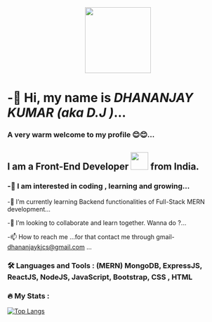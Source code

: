 <div id="header" align="center">
  <img src="https://media.giphy.com/media/M9gbBd9nbDrOTu1Mqx/giphy.gif" width="150"/>
</div>

                                       



# -👋 Hi, my name is _DHANANJAY KUMAR (aka D.J )_... 
### A very warm welcome to my profile 😊😊...
## I am a Front-End Developer <img src="https://media.giphy.com/media/WUlplcMpOCEmTGBtBW/giphy.gif" width="40">  from India.
### -👀 I am interested in **coding , learning and growing**...
-🌱 I’m currently learning Backend functionalities of Full-Stack MERN development...

-💞️ I’m looking to collaborate and learn together. Wanna do ?...

-📫 How to reach me ...for that contact me through gmail- dhananjaykjcs@gmail.com ...



### :hammer_and_wrench: Languages and Tools : (MERN) MongoDB, ExpressJS, ReactJS, NodeJS, JavaScript, Bootstrap, CSS , HTML

<div>
<!--     <img src="https://github.com/devicons/devicon/blob/master/icons/javascript/javascript-original.svg" title="JavaScript" alt="JavaScript" width="40" height="40"/>&nbsp;
  <img src="https://github.com/devicons/devicon/blob/master/icons/react/react-original-wordmark.svg" title="React" alt="React" width="40" height="40"/>&nbsp;
  <img src="https://github.com/devicons/devicon/blob/master/icons/html5/html5-original.svg" title="HTML5" alt="HTML" width="40" height="40"/>&nbsp;
  <img src="https://github.com/devicons/devicon/blob/master/icons/css3/css3-plain-wordmark.svg"  title="CSS3" alt="CSS" width="40" height="40"/>&nbsp;
  <img src="https://github.com/devicons/devicon/blob/master/icons/git/git-original-wordmark.svg" title="Git" **alt="Git" width="40" height="40"/> -->
  
</div>


### :fire: My Stats :
[![Top Langs](https://github-readme-stats.vercel.app/api/top-langs/?username=rounit08&layout=compact&theme=vision-friendly-dark)](https://github.com/anuraghazra/github-readme-stats)



<!---
dhananjay929/dhananjay929 is a ✨ special ✨ repository because its `README.md` (this file) appears on your GitHub profile.
You can click the Preview link to take a look at your changes.
--->
